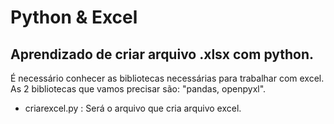 # Python & Excel 
## Aprendizado de criar arquivo .xlsx com python.
É necessário conhecer as bibliotecas necessárias para trabalhar com excel.
As 2 bibliotecas que vamos precisar são: "pandas, openpyxl".

- criarexcel.py :  Será o arquivo que cria arquivo excel.

